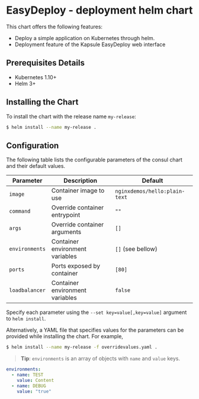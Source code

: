 # EasyDeploy - deployment helm chart

This chart offers the following features:

* Deploy a simple application on Kubernetes through helm.
* Deployment feature of the Kapsule EasyDeploy web interface

## Prerequisites Details
* Kubernetes 1.10+
* Helm 3+

## Installing the Chart

To install the chart with the release name `my-release`:

```bash
$ helm install --name my-release .
```

## Configuration

The following table lists the configurable parameters of the consul chart and their default values.

| Parameter               | Description                        | Default                                                    |
| ----------------------- | ---------------------------------- | ---------------------------------------------------------- |
| `image`                 | Container image to use             | `nginxdemos/hello:plain-text`                              |
| `command`               | Override container entrypoint      | `""`                                                       |
| `args`                  | Override container arguments       | `[]`                                                       |
| `environments`          | Container environment variables    | `[]` (see bellow)                                          |
| `ports`                 | Ports exposed by container         | `[80]`                                                     |
| `loadbalancer`          | Container environment variables    | `false`                                                    |


Specify each parameter using the `--set key=value[,key=value]` argument to `helm install`.

Alternatively, a YAML file that specifies values for the parameters can be provided while installing the chart. For example,

```bash
$ helm install --name my-release -f overridevalues.yaml .
```

> **Tip**: `environments` is an array of objects with `name` and `value` keys.

```yaml
environments:
  - name: TEST
    value: Content
  - name: DEBUG
    value: "true"
```
